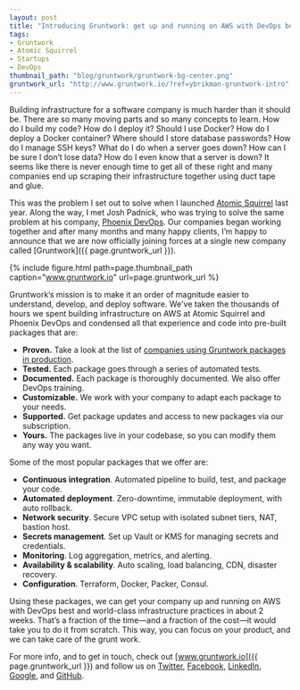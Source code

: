 ```yaml
---
layout: post
title: "Introducing Gruntwork: get up and running on AWS with DevOps best practices and world-class infrastructure in about 2 weeks"
tags:
- Gruntwork
- Atomic Squirrel
- Startups
- DevOps
thumbnail_path: "blog/gruntwork/gruntwork-bg-center.png"
gruntwork_url: "http://www.gruntwork.io/?ref=ybrikman-gruntwork-intro"
---
```


Building infrastructure for a software company is much harder than it should be. There are so many moving parts and so
many concepts to learn. How do I build my code? How do I deploy it? Should I use Docker? How do I deploy a Docker
container? Where should I store database passwords? How do I manage SSH keys? What do I do when a server goes down?
How can I be sure I don’t lose data? How do I even know that a server is down? It seems like there is never enough time
to get all of these right and many companies end up scraping their infrastructure together using duct tape and glue.

This was the problem I set out to solve when I launched [Atomic
Squirrel](http://www.atomic-squirrel.net/?ref=ybrikman-gruntwork-announce) last year. Along the way, I met Josh
Padnick, who was trying to solve the same problem at his company, [Phoenix DevOps](http://www.phoenixdevops.com). Our
companies began working together and after many months and many happy clients, I’m happy to announce that we are now
officially joining forces at a single new company called [Gruntwork]({{ page.gruntwork_url }}).

{% include figure.html path=page.thumbnail_path caption="www.gruntwork.io" url=page.gruntwork_url %}

Gruntwork’s mission is to make it an order of magnitude easier to understand, develop, and deploy software. We've taken
the thousands of hours we spent building infrastructure on AWS at Atomic Squirrel and Phoenix DevOps and condensed all
that experience and code into pre-built packages that are:

* **Proven.** Take a look at the list of [companies using Gruntwork packages in production](http://www.gruntwork.io/?ref=ybrikman-gruntwork-intro#our-clients).
* **Tested.** Each package goes through a series of automated tests.
* **Documented.** Each package is thoroughly documented. We also offer DevOps training.
* **Customizable.** We work with your company to adapt each package to your needs.
* **Supported.** Get package updates and access to new packages via our subscription.
* **Yours.** The packages live in your codebase, so you can modify them any way you want.

Some of the most popular packages that we offer are:

* **Continuous integration**. Automated pipeline to build, test, and package your code.
* **Automated deployment**. Zero-downtime, immutable deployment, with auto rollback.
* **Network security**. Secure VPC setup with isolated subnet tiers, NAT, bastion host.
* **Secrets management**. Set up Vault or KMS for managing secrets and credentials.
* **Monitoring**. Log aggregation, metrics, and alerting.
* **Availability & scalability**. Auto scaling, load balancing, CDN, disaster recovery.
* **Configuration**. Terraform, Docker, Packer, Consul.

Using these packages, we can get your company up and running on AWS with DevOps best and world-class infrastructure
practices in about 2 weeks. That’s a fraction of the time—and a fraction of the cost—it would take you to do it from
scratch. This way, you can focus on your product, and we can take care of the grunt work.

For more info, and to get in touch, check out [www.gruntwork.io]({{ page.gruntwork_url }}) and follow us on
[Twitter](https://twitter.com/gruntwork_io), [Facebook](https://www.facebook.com/gruntworkio),
[LinkedIn](https://www.linkedin.com/company/gruntwork), [Google](https://plus.google.com/110908043390336994091), and
[GitHub](https://github.com/gruntwork-io/).
